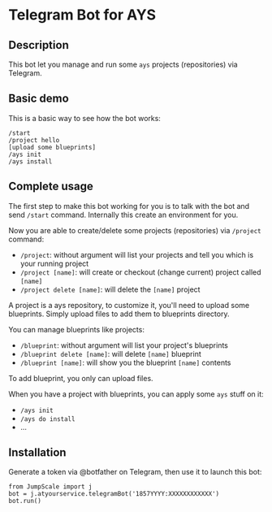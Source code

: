 # Telegram Bot for AYS

## Description

This bot let you manage and run some `ays` projects (repositories) via Telegram.

## Basic demo

This is a basic way to see how the bot works:
```
/start
/project hello
[upload some blueprints]
/ays init
/ays install
```

## Complete usage

The first step to make this bot working for you is to talk with the bot and send `/start` command. Internally this create an environment for you.

Now you are able to create/delete some projects (repositories) via `/project` command:
 * `/project`: without argument will list your projects and tell you which is your running project
 * `/project [name]`: will create or checkout (change current) project called `[name]`
 * `/project delete [name]`: will delete the `[name]` project

A project is a ays repository, to customize it, you'll need to upload some blueprints. Simply upload files to add them to blueprints directory.

You can manage blueprints like projects:
 * `/blueprint`: without argument will list your project's blueprints
 * `/blueprint delete [name]`: will delete `[name]` blueprint
 * `/blueprint [name]`: will show you the blueprint `[name]` contents

To add blueprint, you only can upload files.

When you have a project with blueprints, you can apply some `ays` stuff on it:
 * `/ays init`
 * `/ays do install`
 * ...


## Installation
Generate a token via @botfather on Telegram, then use it to launch this bot:

```
from JumpScale import j
bot = j.atyourservice.telegramBot('1857YYYY:XXXXXXXXXXXX')
bot.run()
```
